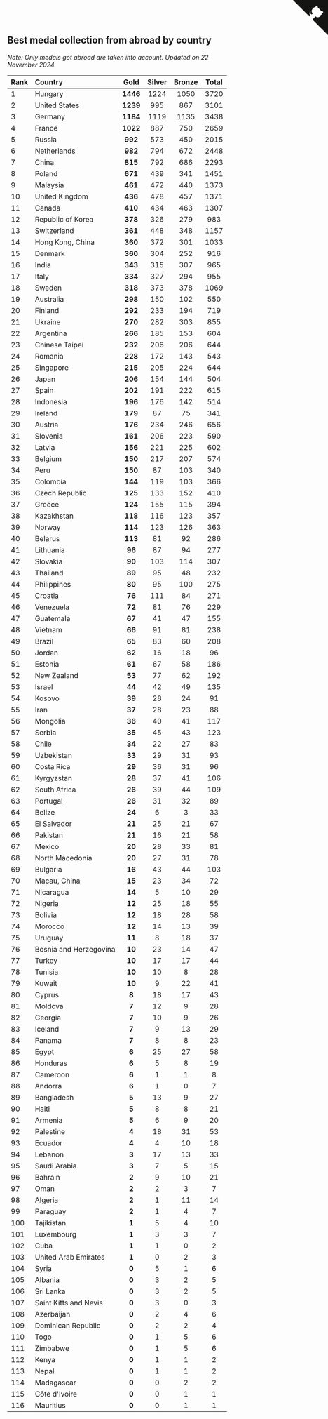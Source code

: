 ## Best medal collection from abroad by country

*Note: Only medals got abroad are taken into account.*
*Updated on 22 November 2024*

| Rank | Country | Gold | Silver | Bronze | Total |
| :--- | :--- | :--: | :--: | :--: | :--: |
| 1 | Hungary | **1446** | 1224 | 1050 | 3720 |
| 2 | United States | **1239** | 995 | 867 | 3101 |
| 3 | Germany | **1184** | 1119 | 1135 | 3438 |
| 4 | France | **1022** | 887 | 750 | 2659 |
| 5 | Russia | **992** | 573 | 450 | 2015 |
| 6 | Netherlands | **982** | 794 | 672 | 2448 |
| 7 | China | **815** | 792 | 686 | 2293 |
| 8 | Poland | **671** | 439 | 341 | 1451 |
| 9 | Malaysia | **461** | 472 | 440 | 1373 |
| 10 | United Kingdom | **436** | 478 | 457 | 1371 |
| 11 | Canada | **410** | 434 | 463 | 1307 |
| 12 | Republic of Korea | **378** | 326 | 279 | 983 |
| 13 | Switzerland | **361** | 448 | 348 | 1157 |
| 14 | Hong Kong, China | **360** | 372 | 301 | 1033 |
| 15 | Denmark | **360** | 304 | 252 | 916 |
| 16 | India | **343** | 315 | 307 | 965 |
| 17 | Italy | **334** | 327 | 294 | 955 |
| 18 | Sweden | **318** | 373 | 378 | 1069 |
| 19 | Australia | **298** | 150 | 102 | 550 |
| 20 | Finland | **292** | 233 | 194 | 719 |
| 21 | Ukraine | **270** | 282 | 303 | 855 |
| 22 | Argentina | **266** | 185 | 153 | 604 |
| 23 | Chinese Taipei | **232** | 206 | 206 | 644 |
| 24 | Romania | **228** | 172 | 143 | 543 |
| 25 | Singapore | **215** | 205 | 224 | 644 |
| 26 | Japan | **206** | 154 | 144 | 504 |
| 27 | Spain | **202** | 191 | 222 | 615 |
| 28 | Indonesia | **196** | 176 | 142 | 514 |
| 29 | Ireland | **179** | 87 | 75 | 341 |
| 30 | Austria | **176** | 234 | 246 | 656 |
| 31 | Slovenia | **161** | 206 | 223 | 590 |
| 32 | Latvia | **156** | 221 | 225 | 602 |
| 33 | Belgium | **150** | 217 | 207 | 574 |
| 34 | Peru | **150** | 87 | 103 | 340 |
| 35 | Colombia | **144** | 119 | 103 | 366 |
| 36 | Czech Republic | **125** | 133 | 152 | 410 |
| 37 | Greece | **124** | 155 | 115 | 394 |
| 38 | Kazakhstan | **118** | 116 | 123 | 357 |
| 39 | Norway | **114** | 123 | 126 | 363 |
| 40 | Belarus | **113** | 81 | 92 | 286 |
| 41 | Lithuania | **96** | 87 | 94 | 277 |
| 42 | Slovakia | **90** | 103 | 114 | 307 |
| 43 | Thailand | **89** | 95 | 48 | 232 |
| 44 | Philippines | **80** | 95 | 100 | 275 |
| 45 | Croatia | **76** | 111 | 84 | 271 |
| 46 | Venezuela | **72** | 81 | 76 | 229 |
| 47 | Guatemala | **67** | 41 | 47 | 155 |
| 48 | Vietnam | **66** | 91 | 81 | 238 |
| 49 | Brazil | **65** | 83 | 60 | 208 |
| 50 | Jordan | **62** | 16 | 18 | 96 |
| 51 | Estonia | **61** | 67 | 58 | 186 |
| 52 | New Zealand | **53** | 77 | 62 | 192 |
| 53 | Israel | **44** | 42 | 49 | 135 |
| 54 | Kosovo | **39** | 28 | 24 | 91 |
| 55 | Iran | **37** | 28 | 23 | 88 |
| 56 | Mongolia | **36** | 40 | 41 | 117 |
| 57 | Serbia | **35** | 45 | 43 | 123 |
| 58 | Chile | **34** | 22 | 27 | 83 |
| 59 | Uzbekistan | **33** | 29 | 31 | 93 |
| 60 | Costa Rica | **29** | 36 | 31 | 96 |
| 61 | Kyrgyzstan | **28** | 37 | 41 | 106 |
| 62 | South Africa | **26** | 39 | 44 | 109 |
| 63 | Portugal | **26** | 31 | 32 | 89 |
| 64 | Belize | **24** | 6 | 3 | 33 |
| 65 | El Salvador | **21** | 25 | 21 | 67 |
| 66 | Pakistan | **21** | 16 | 21 | 58 |
| 67 | Mexico | **20** | 28 | 33 | 81 |
| 68 | North Macedonia | **20** | 27 | 31 | 78 |
| 69 | Bulgaria | **16** | 43 | 44 | 103 |
| 70 | Macau, China | **15** | 23 | 34 | 72 |
| 71 | Nicaragua | **14** | 5 | 10 | 29 |
| 72 | Nigeria | **12** | 25 | 18 | 55 |
| 73 | Bolivia | **12** | 18 | 28 | 58 |
| 74 | Morocco | **12** | 14 | 13 | 39 |
| 75 | Uruguay | **11** | 8 | 18 | 37 |
| 76 | Bosnia and Herzegovina | **10** | 23 | 14 | 47 |
| 77 | Turkey | **10** | 17 | 17 | 44 |
| 78 | Tunisia | **10** | 10 | 8 | 28 |
| 79 | Kuwait | **10** | 9 | 22 | 41 |
| 80 | Cyprus | **8** | 18 | 17 | 43 |
| 81 | Moldova | **7** | 12 | 9 | 28 |
| 82 | Georgia | **7** | 10 | 9 | 26 |
| 83 | Iceland | **7** | 9 | 13 | 29 |
| 84 | Panama | **7** | 8 | 8 | 23 |
| 85 | Egypt | **6** | 25 | 27 | 58 |
| 86 | Honduras | **6** | 5 | 8 | 19 |
| 87 | Cameroon | **6** | 1 | 1 | 8 |
| 88 | Andorra | **6** | 1 | 0 | 7 |
| 89 | Bangladesh | **5** | 13 | 9 | 27 |
| 90 | Haiti | **5** | 8 | 8 | 21 |
| 91 | Armenia | **5** | 6 | 9 | 20 |
| 92 | Palestine | **4** | 18 | 31 | 53 |
| 93 | Ecuador | **4** | 4 | 10 | 18 |
| 94 | Lebanon | **3** | 17 | 13 | 33 |
| 95 | Saudi Arabia | **3** | 7 | 5 | 15 |
| 96 | Bahrain | **2** | 9 | 10 | 21 |
| 97 | Oman | **2** | 2 | 3 | 7 |
| 98 | Algeria | **2** | 1 | 11 | 14 |
| 99 | Paraguay | **2** | 1 | 4 | 7 |
| 100 | Tajikistan | **1** | 5 | 4 | 10 |
| 101 | Luxembourg | **1** | 3 | 3 | 7 |
| 102 | Cuba | **1** | 1 | 0 | 2 |
| 103 | United Arab Emirates | **1** | 0 | 2 | 3 |
| 104 | Syria | **0** | 5 | 1 | 6 |
| 105 | Albania | **0** | 3 | 2 | 5 |
| 106 | Sri Lanka | **0** | 3 | 2 | 5 |
| 107 | Saint Kitts and Nevis | **0** | 3 | 0 | 3 |
| 108 | Azerbaijan | **0** | 2 | 4 | 6 |
| 109 | Dominican Republic | **0** | 2 | 2 | 4 |
| 110 | Togo | **0** | 1 | 5 | 6 |
| 111 | Zimbabwe | **0** | 1 | 5 | 6 |
| 112 | Kenya | **0** | 1 | 1 | 2 |
| 113 | Nepal | **0** | 1 | 1 | 2 |
| 114 | Madagascar | **0** | 0 | 2 | 2 |
| 115 | Côte d'Ivoire | **0** | 0 | 1 | 1 |
| 116 | Mauritius | **0** | 0 | 1 | 1 |


<a href="https://github.com/JustinTimeCuber/wca_statistics" class="github-corner" aria-label="View source on Github"><svg width="80" height="80" viewBox="0 0 250 250" style="fill:#151513; color:#fff; position: absolute; top: 0; border: 0; right: 0;" aria-hidden="true"><path d="M0,0 L115,115 L130,115 L142,142 L250,250 L250,0 Z"></path><path d="M128.3,109.0 C113.8,99.7 119.0,89.6 119.0,89.6 C122.0,82.7 120.5,78.6 120.5,78.6 C119.2,72.0 123.4,76.3 123.4,76.3 C127.3,80.9 125.5,87.3 125.5,87.3 C122.9,97.6 130.6,101.9 134.4,103.2" fill="currentColor" style="transform-origin: 130px 106px;" class="octo-arm"></path><path d="M115.0,115.0 C114.9,115.1 118.7,116.5 119.8,115.4 L133.7,101.6 C136.9,99.2 139.9,98.4 142.2,98.6 C133.8,88.0 127.5,74.4 143.8,58.0 C148.5,53.4 154.0,51.2 159.7,51.0 C160.3,49.4 163.2,43.6 171.4,40.1 C171.4,40.1 176.1,42.5 178.8,56.2 C183.1,58.6 187.2,61.8 190.9,65.4 C194.5,69.0 197.7,73.2 200.1,77.6 C213.8,80.2 216.3,84.9 216.3,84.9 C212.7,93.1 206.9,96.0 205.4,96.6 C205.1,102.4 203.0,107.8 198.3,112.5 C181.9,128.9 168.3,122.5 157.7,114.1 C157.9,116.9 156.7,120.9 152.7,124.9 L141.0,136.5 C139.8,137.7 141.6,141.9 141.8,141.8 Z" fill="currentColor" class="octo-body"></path></svg></a><style>.github-corner:hover .octo-arm{animation:octocat-wave 560ms ease-in-out}@keyframes octocat-wave{0%,100%{transform:rotate(0)}20%,60%{transform:rotate(-25deg)}40%,80%{transform:rotate(10deg)}}@media (max-width:500px){.github-corner:hover .octo-arm{animation:none}.github-corner .octo-arm{animation:octocat-wave 560ms ease-in-out}}</style>
